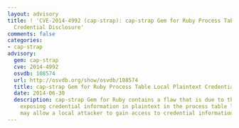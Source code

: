 ```yaml
---
layout: advisory
title: ! 'CVE-2014-4992 (cap-strap): cap-strap Gem for Ruby Process Table Local Plaintext
  Credential Disclosure'
comments: false
categories:
- cap-strap
advisory:
  gem: cap-strap
  cve: 2014-4992
  osvdb: 108574
  url: http://osvdb.org/show/osvdb/108574
  title: cap-strap Gem for Ruby Process Table Local Plaintext Credential Disclosure
  date: 2014-06-30
  description: cap-strap Gem for Ruby contains a flaw that is due to the application
    exposing credential information in plaintext in the process table listing. This
    may allow a local attacker to gain access to credential information.
---
```

